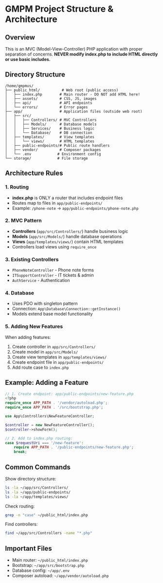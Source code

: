 # GMPM Project Structure & Architecture

## Overview
This is an MVC (Model-View-Controller) PHP application with proper separation of concerns. **NEVER modify index.php to include HTML directly or use basic includes.**

## Directory Structure
```
/home/gmpmus/
├── public_html/          # Web root (public access)
│   ├── index.php        # Main router - DO NOT add HTML here!
│   ├── assets/          # CSS, JS, images
│   ├── api/             # API endpoints
│   └── errors/          # Error pages
├── app/                 # Application files (outside web root)
│   ├── src/
│   │   ├── Controllers/ # MVC Controllers
│   │   ├── Models/      # Database models
│   │   ├── Services/    # Business logic
│   │   └── Database/    # DB connection
│   ├── templates/       # View templates
│   │   └── views/       # HTML templates
│   ├── public-endpoints/# Public route handlers
│   ├── vendor/          # Composer packages
│   └── .env            # Environment config
└── storage/            # File storage
```

## Architecture Rules

### 1. Routing
- **index.php** is ONLY a router that includes endpoint files
- Routes map to files in `app/public-endpoints/`
- Example: `/phone-note` → `app/public-endpoints/phone-note.php`

### 2. MVC Pattern
- **Controllers** (`app/src/Controllers/`) handle business logic
- **Models** (`app/src/Models/`) handle database operations
- **Views** (`app/templates/views/`) contain HTML templates
- Controllers load views using `require_once`

### 3. Existing Controllers
- `PhoneNoteController` - Phone note forms
- `ITSupportController` - IT tickets & admin
- `AuthService` - Authentication

### 4. Database
- Uses PDO with singleton pattern
- Connection: `App\Database\Connection::getInstance()`
- Models extend base model functionality

### 5. Adding New Features
When adding features:
1. Create controller in `app/src/Controllers/`
2. Create model in `app/src/Models/`
3. Create view templates in `app/templates/views/`
4. Create endpoint file in `app/public-endpoints/`
5. Add route case to `index.php`

## Example: Adding a Feature

```php
// 1. Create endpoint: app/public-endpoints/new-feature.php
<?php
require_once APP_PATH . '/vendor/autoload.php';
require_once APP_PATH . '/src/bootstrap.php';

use App\Controllers\NewFeatureController;

$controller = new NewFeatureController();
$controller->showForm();

// 2. Add to index.php routing:
case $requestUri === '/new-feature':
    require APP_PATH . '/public-endpoints/new-feature.php';
    break;
```

## Common Commands

Show directory structure:
```bash
ls -la ~/app/src/Controllers/
ls -la ~/app/public-endpoints/
ls -la ~/app/templates/views/
```

Check routing:
```bash
grep -n "case" ~/public_html/index.php
```

Find controllers:
```bash
find ~/app/src/Controllers -name "*.php"
```

## Important Files
- Main router: `~/public_html/index.php`
- Bootstrap: `~/app/src/bootstrap.php`
- Database config: `~/app/.env`
- Composer autoload: `~/app/vendor/autoload.php`
